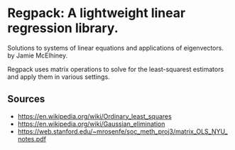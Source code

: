# Regpack: A lightweight linear regression library. 
Solutions to systems of linear equations and applications of eigenvectors. 
by Jamie McElhiney. 


Regpack uses matrix operations to solve for the least-squarest estimators and apply them in various settings. 


## Sources
- https://en.wikipedia.org/wiki/Ordinary_least_squares
- https://en.wikipedia.org/wiki/Gaussian_elimination
- https://web.stanford.edu/~mrosenfe/soc_meth_proj3/matrix_OLS_NYU_notes.pdf
